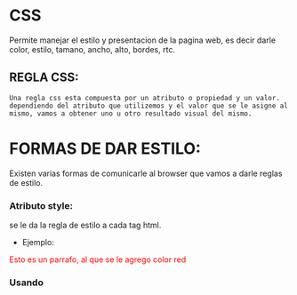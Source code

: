 # CSS
 Permite manejar el estilo y presentacion de la pagina web, es decir darle color, estilo, tamano, ancho, alto, bordes, rtc.

 ## REGLA CSS:
    Una regla css esta compuesta por un atributo o propiedad y un valor. dependiendo del atributo que utilizemos y el valor que se le asigne al mismo, vamos a obtener uno u otro resultado visual del mismo.


# FORMAS DE DAR ESTILO:
   Existen varias formas de comunicarle al browser que vamos a darle reglas de estilo.
 
 ### Atributo style:
  se le da la regla de estilo a cada tag html.
 - Ejemplo:
 <p style='color:red'> Esto es un parrafo, al que se le agrego color red</p>

 ### Usando <style> en el <Head>
  se utiliza en el documento html, con esto se agrupan todas las reglas que se van a aplicar a uno o mas elementos html. permite dar estilos a muchos elementos a la misma vez, pero solo a elementos del mismo documento.
 - Ejemplo:
   <html>
      <head>
       <style>
         // aca va las reglas.
       </styl>
      </head>
   </html>


 ### Usando el tag <link>:
   se definen reglas css en un documento separado e importado a nuestra pagina.esto permite importar el mismo css a varias paginas html.
 - Ejemplo:
 <html>
   <head>
      <link rel='stylesheet' href='style.css'>// aqui se linkea con el documento css.
   </head>
 </head>

# SELECTORES: 
   sirven para saber a que elemento html debemos aplicarle la reglas css.

   ## identificadores de selectores:
    
   - id: el nombre que se le asigne a la clase solo puede aparecer una sola vez en el documento y selecciona un elemento en particular.
    - Ejemplo:
    <div id='id-div'></div>
   
   - class: permite asignar el nombre de una clase a un grupo de elementos html.
    - Ejemplo:
    <div class='clasesdiv'></div>

   ## SELECTORES BASICOS:
   - DE TIPO     | div {....} // 
   - DE CLASE    | .elemento{.....} // 
   - DE ID       | #id-del-elemento
   - DE ATRIBUTO | a[href=""] {.....}
   - UNIVERSAL   | * {......}
    
# ANATONMIAS DE RECLAS DE ESTILO:

 ## BOX MODEL:
   En html cada elemento esta representado como una caja rectangular y en css esta tiene 4 capas que se pueden manipular:

   1. MAGIN: espacio entre cajas (espacio que separa al eleemnto de los otros elementos.)
   2. BORDER: borde de la caja (se puede hacer visible o aplicarle colores y estilos)
   3. PADDING: espacio entre el borde de la caja (border) y su contenido.
   4. CONTENT: contenido de la caja (tags, h1,p).
      - HEIGHT: alto que queremos que tenga el contenido.
      - WIDTH: ancho que queremos que tenga el contenido.

# INTRODUCCION AL POSICIONAMIENTO:
 ## Propieda Display: 
      especifica como va a ser tratado el elemento, como <block> or <inline element> y el diseño usado por sus hijos.
   ### Valores <display-outside>

      display: block;
      display: inline;
      display: run-in;

   ### Valores <display-inside> 
      display: flow;
      display: flow-root;
      display: table;
      display: flex;
      display: grid;
      display: ruby;
      display: subgrid;

   ### Valores <display-outside> más valores <display-inside> 
      display: block flow;
      display: inline table;
      display: flex run-in;

   ### Valores <display-listitem> 
      display: list-item;
      display: list-item block;
      display: list-item inline;
      display: list-item flow;
      display: list-item flow-root;
      display: list-item block flow;
      display: list-item block flow-root;
      display: flow list-item block;

   ### Valores <display-internal> 
      display: table-row-group;
      display: table-header-group;
      display: table-footer-group;
      display: table-row;
      display: table-cell;
      display: table-column-group;
      display: table-column;
      display: table-caption;
      display: ruby-base;
      display: ruby-text;
      display: ruby-base-container;
      display: ruby-text-container;

   ### Valores <display-box> 
      display: contents;
      display: none;

   ### Valores <display-legacy> 
      display: inline-block;
      display: inline-table;
      display: inline-flex;
      display: inline-grid;

   ### Valores globales 
      display: heredar;
      display: initial;
      display: unset;

 ## Block:
   ocupa el ancho maximo del contenedor en el que se encuentra y hace que se cree una nueva linea.

 ## Inline:
   ocupa el espacio suficiente, es decir lo que ocupa el contenido. (no comienza una nueva linea.)

 ## None:
   el elemento desparace completamente, borrando el espacio y el lugar que ocupaba.

 ## Flex:
   permite controlar en que parte de la pagina queremos que esten nuestros items.

 ## Grid: 
   permite crear sistemas de grillas dentro de un elemento.

# PROPIEDAD POSITION:
   // especifica el tipo de posicionamiento
   - SINTAXIS:
      div {
         position: <valor de la propieda>;
      };
   ## STATIC:
      posicionamiento por defecto (no se puede mover)

   ## RELARIVE:
      el elemento queda estatico pero permite usar metodos de posicionamiento.

   ## FIXED:
      elemento fijo en la pantalla (utilizado para header o barra de navegacion).

   ## ABSOLUTE:
      se posiciona en base a su contenedor padre, es decir el elemento que lo contiene a el.

# INTRODUCCION AL POSICIONAMIENTO:

 ## Display : flex e inline-flex: 
      el elemento es "flex-box' o 'inline-flex'

 ## justify-content:
   aplica el movimiento de izquierda a derecha, en forma de fila.
   - flex-start
   - flex-end
   - center
   - space-between
   - space-around
   - space-envenly  

 ## aling-item:
   aplica el movimiento de arriba abajo, en forma de columna.
   - flex-start
   - flex-end
   - center
   - baseline
   - stretch

 ## flex-direction: 
   - row
   - row-reverse
   - column
   - column-reverse